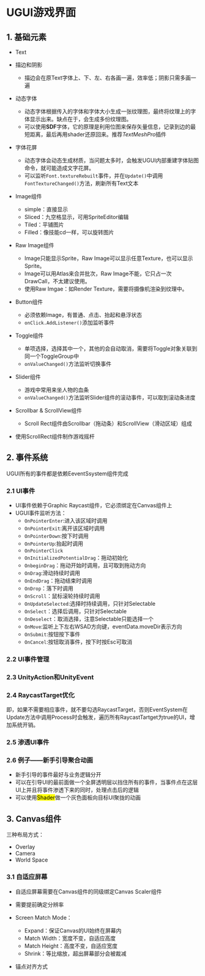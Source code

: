 # UGUI游戏界面
## 1. 基础元素
- Text
- 描边和阴影  
    - 描边会在原Text字体上、下、左、右各画一遍，效率低；阴影只需多画一遍
- 动态字体  
    - 动态字体根据传入的字体和字体大小生成一张纹理图，最终将纹理上的字体显示出来。缺点在于，会生成多份纹理图。  
    - 可以使用**SDF**字体，它的原理是利用位图来保存矢量信息，记录到边的最短距离，最后再用shader还原回来。推荐*TextMeshPro*插件  
- 字体花屏  
    - 动态字体会动态生成材质，当问题太多时，会触发UGUI内部重建字体贴图命令，就可能造成文字花屏。  
    - 可以监听`Font.textureRebuilt`事件，并在`Update()`中调用`FontTextureChanged()`方法，刷新所有Text文本
- Image组件  
    - simple：直接显示
    - Sliced：九空格显示，可用SpriteEditor编辑
    - Tiled：平铺图片
    - Filled：像技能cd一样，可以旋转图片  
- Raw Image组件  
    - Image只能显示Sprite，Raw Image可以显示任意Texture，也可以显示Sprite。
    - Image可以用Atlas来合并批次，Raw Image不能，它只占一次DrawCall，不太建议使用。
    - 使用Raw Imgae：如Render Texture，需要将摄像机渲染到纹理中。

- Button组件  
    - 必须依赖Image，有普通、点击、抬起和悬浮状态
    - `onClick.AddListener()`添加监听事件

- Toggle组件
    - 单项选择，选择其中一个，其他的会自动取消，需要将Toggle对象关联到同一个ToggleGroup中
    - `onValueChanged()`方法监听切换事件

- Slider组件  
    - 游戏中常用来坐人物的血条
    - `onValueChanged()`方法监听Slider组件的滚动事件，可以取到滚动条进度

- Scrollbar & ScrollView组件
    - Scroll Rect组件由Scrollbar（拖动条）和ScrollView（滑动区域）组成

- 使用ScrollRect组件制作游戏摇杆

## 2. 事件系统
UGUI所有的事件都是依赖EeventSsystem组件完成

### 2.1 UI事件
- UI事件依赖于Graphic Raycast组件，它必须绑定在Canvas组件上
- UGUI事件监听方法：
    - `OnPointerEnter`:进入该区域时调用
    - `OnPointerExit`:离开该区域时调用
    - `OnPointerDown`:按下时调用
    - `OnPointerUp`:抬起时调用
    - `OnPointerClick`
    - `OnInitializedPotentialDrag`：拖动初始化
    - `OnbeginDrag`：拖动开始时调用，且可取到拖动方向
    - `OnDrag`:滑动持续时调用
    - `OnEndDrag`：拖动结束时调用
    - `OnDrop`：落下时调用
    - `OnScroll`：鼠标滚轮持续时调用
    - `OnUpdateSelected`:选择时持续调用，只针对Selectable
    - `OnSelect`：选择后调用，只针对Selectable
    - `OnDeselect`：取消选择，注意Selectable只能选择一个
    - `OnMove`:监听上下左右WSAD方向键，eventData.moveDir表示方向
    - `OnSubmit`:按钮按下事件
    - `OnCancel`:按钮取消事件，按下时按Esc可取消

### 2.2 UI事件管理
 ### 2.3 UnityAction和UnityEvent
 ### 2.4 RaycastTarget优化
 即，如果不需要相应事件，就不要勾选RaycastTarget，否则EventSystem在Update方法中调用Process时会触发，遍历所有RaycastTartget为true的UI，增加系统开销。

### 2.5 渗透UI事件
### 2.6 例子——新手引导聚合动画
- 新手引导的事件最好与业务逻辑分开
- 可以在引导UI的最前面做一个全屏透明层以挡住所有的事件，当事件点在这层UI上并且将事件渗透下来的同时，处理点击后的逻辑
- 可以使用<mark>Shader</mark>做一个灰色面板向目标UI聚拢的动画

## 3. Canvas组件
三种布局方式：
- Overlay
- Camera
- World Space
### 3.1 自适应屏幕  
- 自适应屏幕需要在Canvas组件的同级绑定Canvas Scaler组件
- 需要提前确定分辨率
- Screen Match Mode：
    - Expand：保证Canvas的UI始终在屏幕内
    - Match Width：宽度不变，自适应高度
    - Match Height：高度不变，自适应宽度
    - Shrink：等比缩放，超出屏幕部分会被裁减

- 锚点对齐方式
